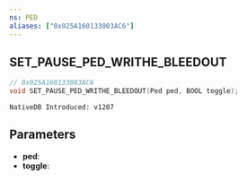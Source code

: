 ```yaml
---
ns: PED
aliases: ["0x925A160133003AC6"]
---
```

## SET_PAUSE_PED_WRITHE_BLEEDOUT

```c
// 0x925A160133003AC6
void SET_PAUSE_PED_WRITHE_BLEEDOUT(Ped ped, BOOL toggle);
```

```
NativeDB Introduced: v1207
```

## Parameters
* **ped**:
* **toggle**:
